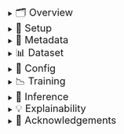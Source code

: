 <details>
<summary><span style="font-size: 20px">🗂️ Overview</span></summary>

- Students in India drop out of schools due to social, economic and geographical factors.
- Students enrolled in a given academic year (AY) but failing to re-enroll in the next AY are dropouts.
- This project is an Early Warning System (EWS) using ML to predict, understand and mitigate student dropouts.
- We formulate this as a Binary Classification ML problem (dropout: label 1, not-dropout: label 0).
- Data collected via enrollment, daily attendance and semester assessments is used.
- Enrollment data delineates a student's regional and socioeconomic factors.
- Daily attendance data delineates a student's daily attendance (present, absent or missing entry).
- Semester assessment data delineates a student's attendance and performance in examinations.
- The project has been developed using data provided by *Vidya Samiksha Kendra (VSK), state of Gujarat, India*.
- **Anyone** with similar data could use this project. The user will only have to modify [Dataset Schema](metadata/schema.json).
- Prior to usage, the original data is assembled into a unified dataset with each row representing a student.
- A binary *Target* column for a given AY is populated using the enrollment data of the next AY.
- Input to the modeling process is the unified dataset (with the target column).
- Output is a dataframe with features and dropout probabilities as columns and rows as students.
- EWS attempts to explain a model's predictions using [SHAP](https://shap.readthedocs.io/en/latest/) as illustrated in the `Explainability` section.

</details>

<details>
<summary><span style="font-size: 20px">🔧 Setup</span></summary>

- Clone the repository
```
$ git clone https://github.com/WadhwaniAI/StudentDropoutEWS.git
$ git checkout main
$ cd StudentDropoutEWS
```
- Create a virtual environment and install the required packages
```
$ conda create --name venv python==3.12
$ conda activate venv
$ pip install -r requirements.txt
```

</details>

<details>
<summary><span style="font-size: 20px">🧩 Metadata</span></summary>

The [metadata](metadata) directory contains mandatory data aspects needed to use this repository.

[Calendar of holidays](metadata/holidays_calendar.json)
- This is a *mandatory* nested JSON dictionary holding information about holidays in AYs. 
- For example: `{"2223": {"6": {"sundays": [5, 12, 19, 26], "vacation": [1, 2]}}}`
- Stores non-working dates for each AY (e.g., "2223"->AY 2022-23) and month (e.g., "6"->June, "7"->July). 
- Dates are integers under categories like "sundays", "festive", "vacation", or others (e.g., "pravesh utsav").
- An example of this file for the AYs from 2022-23 to 2024-25 for the state of Gujarat is [here](metadata/holidays_calendar.json).
- Please edit the dictionary within this file for the AYs of your interest.
- This file could either be manually populated from a PDF or derived from a CSV notified by the administration.

[Dataset Schema](metadata/schema.json)
- This is a *mandatory* JSON dictionary representing the schema of a usable (valid) dataset.
- Each key is a column name and the corresponding value is a list of datatype, description, and grouping.
- Valid datatypes are `str` for categorical columns, `float` for numerical columns, and `int` for target column.
- Description is a piece of text briefly explaining the information the column contains.
- Grouping enables combined use of columns such as in common preprocessing operations.
- Modify [Dataset Schema](metadata/schema.json) if a dataset has different column names, datatypes, descriptions or groupings.

[Config Schema](metadata/config_schema.json)
- This is a *mandatory* nested JSON dictionary illustrating the valid schema of a `Config` file.
- A new Config (for training) or an existing Config (for inference) must follow this schema.
- `Config Schema` is elaborated upon in the **Config** section.

[Predictor groups](metadata/predictor_groups.json)
- This is a JSON dictionary categorizing similar features into predictor groups.
- Predictor groups are used to explain a model's predictions and guide interventions.
- It is used for explainability in the `SHAPPipeline`, and is not required for training or inference pipelines.

</details>

<details>
<summary><span style="font-size: 20px">📊 Dataset</span></summary>

___

- A valid dataset for training and inference must have a schema consistent with [Dataset Schema](metadata/dataset_schema.json). 
- The columns in a usable dataset must be a subset of the columns in [Dataset Schema](metadata/dataset_schema.json). 
- If the names of columns in the dataset are different, please modify [Dataset Schema](metadata/dataset_schema.json) before use.
- The format of an input dataset file must be pickle. Example: `dataset/ay2223_grade3.pkl`. 
- Currently, support for other file formats is not provided.
- The basename of a dataset file is important to extract "academic year" and "grade" using regex.
- The basename must follow the pattern: `ay<academic_year>_grade<grade>.pkl`. Eg: `ay2223_grade3.pkl`.

</details>

<details>
<summary><span style="font-size: 20px">📘 Config</span></summary>

---

- A new JSON Configuration file is used to define all aspects for training a model.
- An existing JSON configuration file (from a previous experiment) is used to run inference on a new dataset.
- `Config Schema` is shown below. Comments explain valid entries: **// datatype: description; example**.

---

```javascript
{
     "exp": {
          "title": "<experiment_title>",                             // str: Descriptive name for the experiment; Eg: "baseline_grade3"
          "project": "<project_name>",                               // str: Project name on W&B for logging; Eg: "ews"
          "root_exps": "<path_to_experiment_outputs>"                // str: Directory to save all experiment outputs; Eg: "exps/baseline/grade3"
     },
     "data": {
          "training_data_path": "<path_to_training_data>",           // str: Pickle or CSV path of training data; Eg: "datasets/ay2223_grade3.pkl"
          "index": "<unique_id_column>",                             // str: Unique ID column; Eg: "aadhaaruid"
          "label": "<target_column>",                                // str: Target label column name; Eg: "target"
          "holidays_calendar_path": "<path_to_holidays_calendar>",   // str: JSON with academic holidays metadata; Eg: "metadata/holidays_calendar.json"
          "column_filters": {                                        
               "in": { "<col>": ["<val1>", "<val2>"] },              // dict[str, list[str]]: Include rows where column values are in list; Eg: { "schcat": ["1", "2"] }
               "notin": { "<col>": ["<val1>", "<val2>"] }            // dict[str, list[str]]: Exclude rows where column values are in list; Eg: { "schmgt": ["92", "93"] }
          },
          "sample": {
               "p": "<'actual' | float>",                            // str or float: Sampling ratio or 'actual' to keep original; Eg: 0.5 or "actual"
               "seed": <int>                                         // int: Random seed for reproducibility; Eg: 5
          },
          "split": {
               "train_size": <float>,                                // float: Train split ratio; Eg: 0.7
               "random_state": <int>,                                // int: Random seed for split; Eg: 42
               "shuffle": <true|false>                               // boolean: Shuffle before splitting into train and val; Eg: true
          },
          "engineer_features": {
               "groups_of_months": { "<group>": [<months>] },        // dict[str, list[int]]: Month groupings; Eg: { "full": [6, 7, 8, 9, 10, 11, 12, 1, 2, 3, 4] }
               "combs_of_chars": [[<max len>, ['a','m','p']]],       // list[list[int, list[str]]]: Max length of permutation, subset of ("a", "m", "p") to use; Eg: [[1, ["m", "p", "a"]]]
               "partitions": [<int>],                                // int: Number of partitions to split each month group; Eg: [3]
               "disc_cols_miss_frxn": <float>,                       // float: Permitted max limit of fraction of missing attendance entries; Eg: 0.9
               "months_for_binary": [<months>],                      // list[int]: Months used for binary features; Eg: [6, 7, 8, 9, 10]
               "absence_thresholds": [<ints>]                        // list[int]: Thresholds (days of continuous absenteeism) to define binary absence. Eg: [10, 15, 30]
          },
          "drop_columns_or_groups": [
               "<col_or_group1>", "<col_or_group2>"                  // list[str]: Drop any columns or groups; Eg: ["schoolid", "[full][#partns=3][partn_3, frac_p], "exam_attnd_subwise"]
          ]
     },
     "model": {                                                      
          "n_trials": <int>,                                         // int: Number of hyperparameter tuning trials; Eg: 50
          "calibration_nbins": <int>,                                // int: Bins for probability calibration; Eg: 20
          "params": {                                                
               "fixed": {                                            // Fixed parameters (Are not tuned); Mandatory
                    "loss_function": "Logloss",                      // str: Objective function; Eg: "Logloss"
                    "random_seed": <int>,                            // int: Seed for model reproducibility; Eg: 0
                    "task_type": "<CPU|GPU>",                        // str: Hardware to use; Eg: "CPU"
                    "devices": "<GPU_ids>",                          // str: GPU ID device string (optional); Eg: "0", "0,1"
                    "auto_class_weights": "<a valid value>"          // str: Class imbalance handling; Eg: "Balanced"
               },
               "tune": {                                             // Specify only for Hyperparameter tuning
                    "independent": {                                 // Independent hyperparameters
                         "<param_name>": {
                              "dtype": "<int|float|categorical>",    // str: DataType of the hyperparameter; Eg: "float"
                              "tuning_space": {
                                   "low": <num>,                     // int or float (as per dtype): Min val of the tuning space; Eg: 0.01
                                   "high": <num>,                    // int or float (as per dtype): Max val of the tuning space; Eg: 1.0
                                   "step": <optional_int>,           // int: Step size (optional); Eg: 2
                                   "log": <optional_bool>,           // boolean: Log scale to use or not?; Eg: true
                                   "choices": ["<cat1>", "<cat2>"]   // list[str]: Categories (if categorical); Eg: ["Ordered", "Plain"]
                              }
                         }
                    },
                    "dependent": {                                   // Dependent hyperparameters
                         "<param_name>": {
                              "dependent_on_param": "<other_param>", // str: Param this depends on; Eg: "grow_policy"
                              "dependent_on_value": ["<trig_val>"],  // list[str]: Values that trigger it; Eg: ["Depthwise"]
                              "dtype": "<int|float>",                // str: DataType of the hyperparameter; Eg: "int"
                              "tuning_space": {
                                   "low": <num>,                     // int or float (as per dtype): Min val of the tuning space; Eg: 0.1
                                   "high": <num>                     // int or float (as per dtype): Max val of the tuning space; Eg: 10
                              }
                         }
                    }
               }
          }
     }
}
```

</details>

<details>
<summary><span style="font-size: 20px">📉 Training</span></summary>

- To train a model, execute `main.py` using `train` mode as illustrated below.
- All artifacts are saved in the created experiment directory (created using `config.exp.root_exps`).
- If a directory of JSON configs is provided, experiments run in a loop.

```
python -m src.main --mode train --config_source <path/to/config> 

Arguments:
----------
mode (str): 'train'
config_source (str): Path to config JSON file or directory of JSON configs. 
```

</details>

<details>
<summary><span style="font-size: 20px">🎯 Inference</span></summary>

- To run inference on a new dataset, execute `main.py` using `infer` mode as illustrated below.
- Output dataframe with features and predicted probabilities is saved in `exp_dir`.

```
python -m src.main --mode infer --exp_dir <path/to/exp_dir> --inference_data_path <path/to/inference_data> 

Arguments:
----------
mode (str): 'infer'
exp_dir (str): Path to the experiment directory (to use model and other optional artifacts).
inference_data_path (str): Path to the inference data file.
```

</details>

<details>
<summary><span style="font-size: 20px">💡 Explainability</span></summary>

- The `SHAPPipeline` explains model predictions using [SHAP](https://shap.readthedocs.io/en/latest/) scores.
- Features present in `df_path` are manually grouped into [predictor groups](metadata/predictor_groups.json) to combine contributions.
- Output dataframe with columns pertaining to predictor groups and top driving factors is saved in `exp_dir`.

```
from explainability.shap_pipeline import SHAPPipeline
shap_pipeline = SHAPPipeline(
     exp_dir=path/to/exp/dir,                          // str: path to experiment directory (to use model and optional artifacts)
     df_path=path/to/df_with_predictions",             // str: path to dataframe containing prediction columns
     predictor_groups=path/to/predictor_groups.json,   // str: path to JSON defining groupings of features
     threshold=0.4,                                    // float (optional): Threshold to generate prediction class column
     target_recall=0.6                                 // float (optional): Recall on val set to compute threshold (if not provided/known)
)
df_explained = shap_pipeline.run()
df_explained[["predictor_group_1", "predictor_group_1_top_driver"]].head()
```

</details>

<details>
<summary><span style="font-size: 20px">🙏 Acknowledgements</span></summary>



</details>
